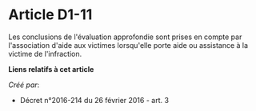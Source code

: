 # Article D1-11

Les conclusions de l'évaluation approfondie sont prises en compte par l'association d'aide aux victimes lorsqu'elle porte
aide ou assistance à la victime de l'infraction.

**Liens relatifs à cet article**

_Créé par_:

  - Décret n°2016-214 du 26 février 2016 - art. 3
